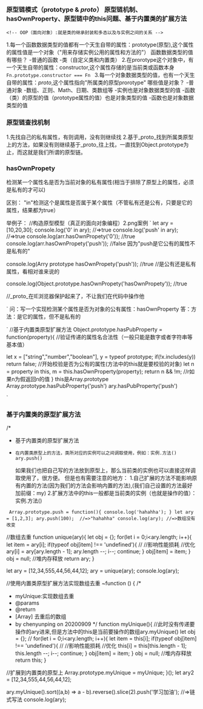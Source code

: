 ###  原型链模式（prototype & _proto_） 原型链机制、hasOwnProperty、原型链中的this问题、基于内置类的扩展方法
    <!-- OOP（面向对象）:就是类的继承封装和多态以及与实例之间的关系 -->
1.每一个函数数据类型的值都有一个天生自带的属性：prototype(原型),这个属性的属性值是一个对象（"用来存储实例公用的属性和方法的"）
函数数据类型的值有哪些？
  -普通的函数
  -类（自定义类和内置类）
2.在prorotype这个对象中，有一个天生自带的属性：constructor,这个属性存储的是当前类或函数本身
      `` Fn.prototype.constructor === Fn  ``
3.每一个对象数据类型的值，也有一个天生自带的属性：_proto_,这个属性指向"所属类的原型prorotype"
哪些值是对象？
-普通对象
-数组、正则、Math、日期、类数组等
-实例也是对象数据类型的值
-函数（类）的原型的值（prototype属性的值）也是对象类型的值
-函数也是对象数据类型的值

### 原型链查找机制
1.先找自己的私有属性，有则调用，没有则继续找
2.基于_proto_找到所属类原型上的方法，如果没有则继续基于_proto_往上找，一直找到Object.prototype为止，而这就是我们所谓的原型链。

### hasOwnPropety
检测某一个属性名是否为当前对象的私有属性(相当于排除了原型上的属性，必须是私有的才可以)

区别： "in"检测这个是属性是否属于某个属性（不管私有还是公有，只要是它的属性，结果都为true）

举例子：
//构造原型模型（真正的面向对象编程）2.png案例
` let ary = [10,20,30];
  console.log('0' in ary); //=>true
  console.log('push' in ary); //=>true
  console.log(arr.hasOwnPropety('0')); //true
  console.log(arr.hasOwnPropety('push')); //false 因为"push是它公有的属性不是私有的"

  console.log(Arry prototype hasOwnPropety('push')); //true 
  //是公有还是私有属性，看相对谁来说的

  console.log(Object.prototype.hasOwnPropety('hasOwnPropety')); //true
  <!-- 自己堆内存有的叫做私有属性，每次通过原型链查找（基于——proto_查找的）的叫做公有属性 -->
  //_proto_在IE浏览器保护起来了，不让我们在代码中操作他

`
问：写一个实现检测某个属性是否为对象的公有属性：hasOwnProperty
答：方法：是它的属性，但不是私有的

`
//基于内置类原型扩展方法
Object.prototype.hasPubProperty = function(property){
  //验证传递的属性名合法性（一般只能是数字或者字符串等基本值）
  <!-- if( !["string","number","boolean"].includes(typeof property)){
      return false 
  } -->
  <!-- 简写方式： -->
  let x = ["string","number","boolean"],
      y = typeof prototype;
  if(!x.includes(y)) return false;
  //开始校验是否为公有的属性(方法中的this就是要校验的对象)
  let n = property in this,
      m = this.hasOwnProperty(property);
  return n && !m; //r如果n为假返回n的值
}
this是Array.prototype
Array.prototype.hasPubProperty('push')
ary.hasPubProperty('push')

`
### 基于内置类的原型扩展方法
/*
* 基于内置类的原型扩展方法
*     在内置类原型上的方法，类所对应的实例可以之间调取使用，例如：实例.方法() ary.push()
    如果我们也把自己写的方法放到原型上，那么当前类的实例也可以直接这样调取使用了，很方便。
但是也有需要注意的地方：
   1.自己扩展的方法不能影响原有内置的方法(因为我们的方法会影响内置的方法),(我们自己设置的方法最好加前缀：my)
   2.扩展方法中的this一般都是当前类的实例（也就是操作的值）：实例.方法()

 ``  Array.prototype.push = function(){
     console.log('hahahha');
   }
   let ary = [1,2,3];
   ary.push(100);  //=>"hahahha"
   console.log(ary); //=>数组没有改变
``

//数组去重
function unique(ary){
  let obj = {};
  for(let i = 0;i<ary.length; i++){
    let item = ary[i];
    if(typeof obj[item] !== 'undefined'){
      // <!-- ary.splice(i,1); -->  //影响性能损耗
      //优化
   ary[i] = ary[ary.length - 1];
   ary.length --;
      i--;
      continue;
    }
    obj[item] = item;
  }
  obj = null; //堆内存释放
  return ary;
}

let ary = [12,34,555,44,56,44,12];
ary = unique(ary);
console.log(ary);


//使用内置类原型扩展方法实现数组去重
~function () {
  /*
  * myUnique:实现数组去重
  * @params
  * @return
  *  [Array] 去重后的数组
  * by chenyunping on 20200909
  */
  function myUnique(){
    //此时没有传递要操作的ary进来,但是方法中的this是当前要操作的数组ary.myUnique()
  let obj = {};
  // <!-- _this = this; -->
  for(let i = 0;i<ary.length; i++){
  let item = this[i];
  if(typeof obj[item] !== 'undefined'){
    // <!-- ary.splice(i,1); -->  //影响性能损耗
    //优化
 this[i] = this[this.length - 1];
 this.length --;
    i--;
    continue;
  }
  obj[item] = item;
}
obj = null; //堆内存释放
return this;
  }

  //扩展到内置类的原型上
  Array.prototype.myUnique = myUnique;
}();
let ary2 = [12,34,555,44,56,44,12];
<!-- ary.myUnique();  //返回去重后的新数组（也是array的实例）
//去重之后再排序
ary.sort((a,b) => a-b); -->
ary.myUnique().sort((a,b) => a - b).reverse().slice(2).push('学习加油'); //=>链式写法
console.log(ary);